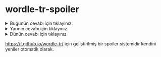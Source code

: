 # wordle-tr-spoiler

<details>
  <summary>Bugünün cevabı için tıklayınız.</summary>
  <br>
    <b> zerre </b>
</details>

<details>
  <summary>Yarının cevabı için tıklayınız</summary>
  <br>
   <b> pikap </b>
</details>

<details>
  <summary>Dünün cevabı için tıklayınız </summary>
  <br>
  <b> koşam </b>
</details>

https://f.github.io/wordle-tr/ için geliştirilmiş bir spoiler sistemidir kendini yeniler otomatik olarak.


